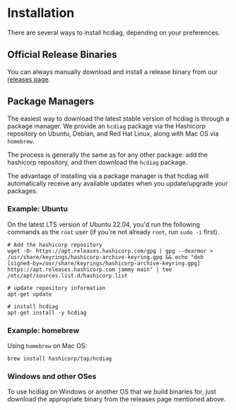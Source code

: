 # Installation

There are several ways to install hcdiag, depending on your preferences.

## Official Release Binaries

You can always manually download and install a release binary from our [releases page](https://releases.hashicorp.com/hcdiag/).

## Package Managers

The easiest way to download the latest stable version of hcdiag is through a package manager. We provide an `hcdiag` package via the Hashicorp repository on Ubuntu, Debian, and Red Hat Linux, along with Mac OS via `homebrew`.

The process is generally the same as for any other package: add the hashicorp repository, and then download the `hcdiag` package.

The advantage of installing via a package manager is that hcdiag will automatically receive any available updates when you update/upgrade your packages.

### Example: Ubuntu

On the latest LTS version of Ubuntu 22.04, you'd run the following commands as the `root` user (if you're not already `root`, run `sudo -i` first).

```
# Add the hashicorp repository
wget -O- https://apt.releases.hashicorp.com/gpg | gpg --dearmor > /usr/share/keyrings/hashicorp-archive-keyring.gpg && echo "deb [signed-by=/usr/share/keyrings/hashicorp-archive-keyring.gpg] https://apt.releases.hashicorp.com jammy main" | tee /etc/apt/sources.list.d/hashicorp.list

# update repository information
apt-get update

# install hcdiag
apt-get install -y hcdiag
```

### Example: homebrew

Using `homebrew` on Mac OS:
```
brew install hashicorp/tap/hcdiag
```

### Windows and other OSes

To use hcdiag on Windows or another OS that we build binaries for, just download the appropriate binary from the releases page mentioned above.

